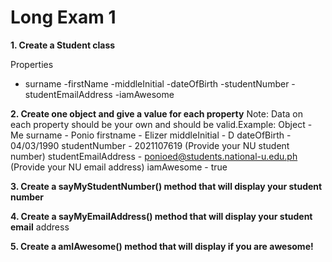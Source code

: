# Long Exam 1

**1. Create a Student class** 

Properties
- surname
-firstName
-middleInitial
-dateOfBirth
-studentNumber
-studentEmailAddress
-iamAwesome

**2. Create one object and give a value for each property**
Note: Data on each property should be your own and should be valid.Example:
Object - Me
surname - Ponio
firstname - Elizer
middleInitial - D
dateOfBirth - 04/03/1990
studentNumber - 2021107619 (Provide your NU student number)
studentEmailAddress - ponioed@students.national-u.edu.ph (Provide your NU
email address)
iamAwesome - true

**3. Create a sayMyStudentNumber() method that will display your student number**

**4. Create a sayMyEmailAddress() method that will display your student email**
address

**5. Create a amIAwesome() method that will display if you are awesome!**
